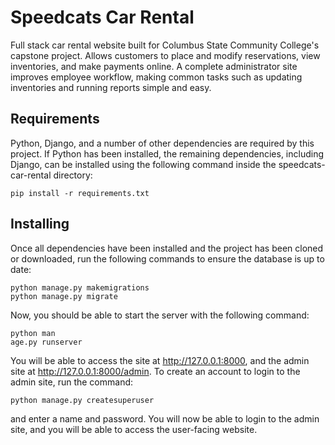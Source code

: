 # Speedcats Car Rental
Full stack car rental website built for Columbus State Community College's capstone project. Allows customers to place and modify reservations, view inventories, and make payments online. A complete administrator site improves employee workflow, making common tasks such as updating inventories and running reports simple and easy.

## Requirements

Python, Django, and a number of other dependencies are required by this project. If Python has been installed, the remaining dependencies, including Django, can be installed using the following command inside the speedcats-car-rental directory:

```
pip install -r requirements.txt
```

## Installing

Once all dependencies have been installed and the project has been cloned or downloaded, run the following commands to ensure the database is up to date:

```
python manage.py makemigrations
python manage.py migrate
```

Now, you should be able to start the server with the following command:

```
python man
age.py runserver 
```
You will be able to access the site at http://127.0.0.1:8000, and the admin site at http://127.0.0.1:8000/admin. To create an account to login to the admin site, run the command:

```
python manage.py createsuperuser
```

and enter a name and password. You will now be able to login to the admin site, and you will be able to access the user-facing website.
